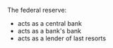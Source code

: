 The federal reserve:

- acts as a central bank
- acts as a bank's bank
- acts as a lender of last resorts
